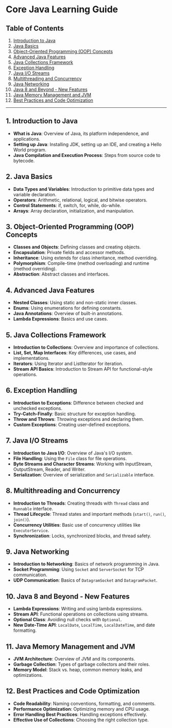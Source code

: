 # Core Java Learning Guide

## Table of Contents
1. [Introduction to Java](#introduction-to-java)
2. [Java Basics](#java-basics)
3. [Object-Oriented Programming (OOP) Concepts](#object-oriented-programming-oop-concepts)
4. [Advanced Java Features](#advanced-java-features)
5. [Java Collections Framework](#java-collections-framework)
6. [Exception Handling](#exception-handling)
7. [Java I/O Streams](#java-io-streams)
8. [Multithreading and Concurrency](#multithreading-and-concurrency)
9. [Java Networking](#java-networking)
10. [Java 8 and Beyond - New Features](#java-8-and-beyond---new-features)
11. [Java Memory Management and JVM](#java-memory-management-and-jvm)
12. [Best Practices and Code Optimization](#best-practices-and-code-optimization)

---

## 1. Introduction to Java
- **What is Java**: Overview of Java, its platform independence, and applications.
- **Setting up Java**: Installing JDK, setting up an IDE, and creating a Hello World program.
- **Java Compilation and Execution Process**: Steps from source code to bytecode.

## 2. Java Basics
- **Data Types and Variables**: Introduction to primitive data types and variable declaration.
- **Operators**: Arithmetic, relational, logical, and bitwise operators.
- **Control Statements**: if, switch, for, while, do-while.
- **Arrays**: Array declaration, initialization, and manipulation.

## 3. Object-Oriented Programming (OOP) Concepts
- **Classes and Objects**: Defining classes and creating objects.
- **Encapsulation**: Private fields and accessor methods.
- **Inheritance**: Using extends for class inheritance, method overriding.
- **Polymorphism**: Compile-time (method overloading) and runtime (method overriding).
- **Abstraction**: Abstract classes and interfaces.

## 4. Advanced Java Features
- **Nested Classes**: Using static and non-static inner classes.
- **Enums**: Using enumerations for defining constants.
- **Java Annotations**: Overview of built-in annotations.
- **Lambda Expressions**: Basics and use cases.

## 5. Java Collections Framework
- **Introduction to Collections**: Overview and importance of collections.
- **List, Set, Map Interfaces**: Key differences, use cases, and implementations.
- **Iterators**: Using Iterator and ListIterator for iteration.
- **Stream API Basics**: Introduction to Stream API for functional-style operations.

## 6. Exception Handling
- **Introduction to Exceptions**: Difference between checked and unchecked exceptions.
- **Try-Catch-Finally**: Basic structure for exception handling.
- **Throw and Throws**: Throwing exceptions and declaring them.
- **Custom Exceptions**: Creating user-defined exceptions.

## 7. Java I/O Streams
- **Introduction to Java I/O**: Overview of Java's I/O system.
- **File Handling**: Using the `File` class for file operations.
- **Byte Streams and Character Streams**: Working with InputStream, OutputStream, Reader, and Writer.
- **Serialization**: Overview of serialization and `Serializable` interface.

## 8. Multithreading and Concurrency
- **Introduction to Threads**: Creating threads with `Thread` class and `Runnable` interface.
- **Thread Lifecycle**: Thread states and important methods (`start()`, `run()`, `join()`).
- **Concurrency Utilities**: Basic use of concurrency utilities like `ExecutorService`.
- **Synchronization**: Locks, synchronized blocks, and thread safety.

## 9. Java Networking
- **Introduction to Networking**: Basics of network programming in Java.
- **Socket Programming**: Using `Socket` and `ServerSocket` for TCP communication.
- **UDP Communication**: Basics of `DatagramSocket` and `DatagramPacket`.

## 10. Java 8 and Beyond - New Features
- **Lambda Expressions**: Writing and using lambda expressions.
- **Stream API**: Functional operations on collections using streams.
- **Optional Class**: Avoiding null checks with `Optional`.
- **New Date-Time API**: `LocalDate`, `LocalTime`, `LocalDateTime`, and date formatting.

## 11. Java Memory Management and JVM
- **JVM Architecture**: Overview of JVM and its components.
- **Garbage Collection**: Types of garbage collectors and their roles.
- **Memory Model**: Stack vs. heap, common memory leaks, and optimizations.

## 12. Best Practices and Code Optimization
- **Code Readability**: Naming conventions, formatting, and comments.
- **Performance Optimization**: Optimizing memory and CPU usage.
- **Error Handling Best Practices**: Handling exceptions effectively.
- **Effective Use of Collections**: Choosing the right collection type.



